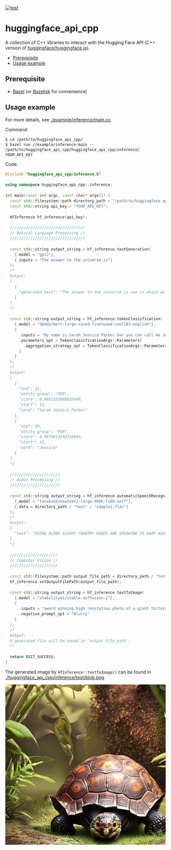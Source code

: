 [![test](https://github.com/hotsuyuki/huggingface_api_cpp/actions/workflows/test.yml/badge.svg)](https://github.com/hotsuyuki/huggingface_api_cpp/actions/workflows/test.yml)

# huggingface_api_cpp

A collection of C++ libraries to interact with the Hugging Face API (C++ version of [huggingface/huggingface.js](https://github.com/huggingface/huggingface.js)).

* [Prerequisite](#prerequisite)
* [Usage example](#usage-example)

## Prerequisite

* [Bazel](https://github.com/bazelbuild/bazel) (or [Bazelisk](https://github.com/bazelbuild/bazelisk) for convenience)

## Usage example

For more details, see [./example/inference/main.cc](./example/inference/main.cc).

Command:
```Shell
$ cd /path/to/huggingface_api_cpp/
$ bazel run //example/inference:main -- /path/to/huggingface_api_cpp/huggingface_api_cpp/inference/ YOUR_API_KEY
```

Code:
```C++
#include "huggingface_api_cpp/inference.h"

using namespace huggingface_api_cpp::inference;

int main(const int argc, const char* argv[]) {
  const std::filesystem::path directory_path = "/path/to/huggingface_api_cpp/huggingface_api_cpp/inference/";
  const std::string api_key = "YOUR_API_KEY";

  HfInference hf_inference(api_key);

  /////////////////////////////////
  // Natural Language Processing //
  /////////////////////////////////

  const std::string output_string = hf_inference.textGeneration(
    {.model = "gpt2"},
    {.inputs = "The answer to the universe is"}
  );
  /*
  Output:
  [
    {
      "generated_text": "The answer to the universe is one in which we have no choice in the matter in which we live. And this is only possible through reason. If you are to understand physics, it is only necessary to understand the very nature of the matter in one"
    }
  ]
  */

  const std::string output_string = hf_inference.tokenClassification(
    {.model = "dbmdz/bert-large-cased-finetuned-conll03-english"},
    {
      .inputs = "My name is Sarah Jessica Parker but you can call me Jessica",
      .parameters_opt = TokenClassificationArgs::Parameters{
        .aggregation_strategy_opt = TokenClassificationArgs::Parameters::AggregationStrategy::kSimple
      }
    }
  );
  /*
  Output:
  [
    {
      "end": 31,
      "entity_group": "PER",
      "score": 0.9991335868835449,
      "start": 11,
      "word": "Sarah Jessica Parker"
    },
    {
      "end": 59,
      "entity_group": "PER",
      "score": 0.9979913234710693,
      "start": 52,
      "word": "Jessica"
    }
  ]
  */

  //////////////////////
  // Audio Processing //
  //////////////////////

  const std::string output_string = hf_inference.automaticSpeechRecognition(
    {.model = "facebook/wav2vec2-large-960h-lv60-self"},
    {.data = directory_path / "test" / "sample1.flac"}
  );
  /*
  Output:
  {
    "text": "GOING ALONG SLUSHY COUNTRY ROADS AND SPEAKING TO DAMP AUDIENCES IN DRAUGHTY SCHOOLROOMS DAY AFTER DAY FOR A FORTNIGHT HE'LL HAVE TO PUT IN AN APPEARANCE AT SOME PLACE OF WORSHIP ON SUNDAY MORNING AND HE CAN COME TO US IMMEDIATELY AFTERWARDS"
  }
  */

  /////////////////////
  // Computer Vision //
  /////////////////////

  const std::filesystem::path output_file_path = directory_path / "test" / "blob.png";
  hf_inference.setOutputFilePath(output_file_path);

  const std::string output_string = hf_inference.textToImage(
    {.model = "stabilityai/stable-diffusion-2"},
    {
      .inputs = "award winning high resolution photo of a giant tortoise/((ladybird)) hybrid, [trending on artstation]",
      .negative_prompt_opt = "blurry"
    }
  );
  /*
  Output:
  A generated file will be saved in `output_file_path`.
  */

  return EXIT_SUCCESS;
}
```

The generated image by `HfInference::textToImage()` can be found in [./huggingface_api_cpp/inference/test/blob.png](./huggingface_api_cpp/inference/test/blob.png).

![./huggingface_api_cpp/inference/test/blob.png](./huggingface_api_cpp/inference/test/blob.png)
